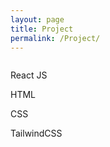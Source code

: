 ```yaml
---
layout: page
title: Project
permalink: /Project/
---
```


<div class="project-list">
<a href="https://github.com/Iraq-WBC-Capstones-2020/the-movie-bubble-web">
<img class="project-image" src="../images/MovieBubbleProject.png" alt="">
</a>
  <div class="overlay"> <p class="languages-overlay">React JS</p> <p class="languages-overlay">HTML</p><p class="languages-overlay">CSS</p><p class="languages-overlay">TailwindCSS</p><div>
</div>